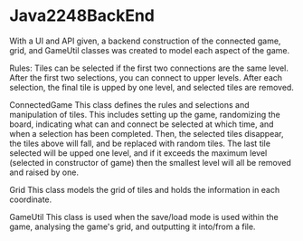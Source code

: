 # Java2248BackEnd
With a UI and API given, a backend construction of the connected game, grid, and GameUtil classes was created to model each aspect of the game.

Rules:
  Tiles can be selected if the first two connections are the same level.
  After the first two selections, you can connect to upper levels.
  After each selection, the final tile is upped by one level, and selected tiles are removed.
  
ConnectedGame
  This class defines the rules and selections and manipulation of tiles. This includes setting up the game, randomizing the board, indicating what can and connect be selected at which time, and when a selection has been completed. Then, the selected tiles disappear, the tiles above will fall, and be replaced with random tiles. The last tile selected will be upped one level, and if it exceeds the maximum level (selected in constructor of game) then the smallest level will all be removed and raised by one. 
  
Grid
  This class models the grid of tiles and holds the information in each coordinate.
  
GameUtil
  This class is used when the save/load mode is used within the game, analysing the game's grid, and outputting it into/from a file.
  
